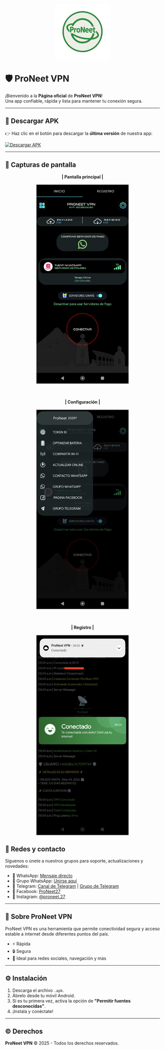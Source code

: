 <p align="center">
  <img src="favicon.png" alt="ProNeet VPN Logo" width="180"/>
</p>

# 🛡️ ProNeet VPN

¡Bienvenido a la **Página oficial** de **ProNeet VPN**!  
Una app confiable, rápida y lista para mantener tu conexión segura.

---

## 📲 Descargar APK

👉 Haz clic en el botón para descargar la **última versión** de nuestra app:

[![Descargar APK](https://img.shields.io/badge/Descargar-APK-green?style=for-the-badge&logo=android)](https://github.com/ProNeet-27/ProNeet-VPN/releases/download/v4.2.7/ProNeet.VPN.v4.2.7.apk)

---

## 📸 Capturas de pantalla

<p align="center">
  <strong>| Pantalla principal |</strong><br><br>
  <img src="captura1.jpg" alt="Captura 1" width="300"/>  
</p>

<p align="center"><br><br>
  <strong>| Configuración |</strong><br><br> 
  <img src="captura2.jpg" alt="Captura 2" width="300"/>  
</p>

<p align="center"><br><br>
  <strong>| Registro |</strong><br><br>
  <img src="captura03.jpg" alt="Captura 3" width="300"/>  
</p>

## 📡 Redes y contacto

Síguenos o únete a nuestros grupos para soporte, actualizaciones y novedades:

- 💬 WhatsApp: [Mensaje directo](https://wa.me/593992852026?text=Hola%20vengo%20desde%20la%20Página%20de%20ProNeet%20VPN%20y%20quiero%20más%20información%20sobre%20la%20aplicacion.)
- 👥 Grupo WhatsApp: [Unirse aquí](https://chat.whatsapp.com/GoKO7anWUlO0AcCgWbJXOS)
- 📢 Telegram: [Canal de Telegram](https://t.me/netfre_ec) | [Grupo de Telegram](https://t.me/Netfree_Ec)
- 📘 Facebook: [ProNeet27](http://www.facebook.com/ProNeet27)
- 📸 Instagram: [@proneet.27](http://www.instagram.com/proneet.27)

---

## 🧠 Sobre ProNeet VPN

ProNeet VPN es una herramienta que permite conectividad segura y acceso estable a internet desde diferentes puntos del país.

- ⚡ Rápida
- 🔒 Segura
- 📶 Ideal para redes sociales, navegación y más

---

## ⚙️ Instalación

1. Descarga el archivo `.apk`.
2. Ábrelo desde tu móvil Android.
3. Si es tu primera vez, activa la opción de **"Permitir fuentes desconocidas"**.
4. ¡Instala y conéctate!

---

## ©️ Derechos

**ProNeet VPN** &copy; 2025 - Todos los derechos reservados.
